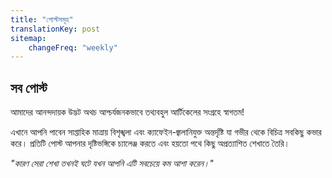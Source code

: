 ```yaml
---
title: "পোস্টসমূহ"
translationKey: post
sitemap:
    changeFreq: "weekly"
---
```


## সব পোস্ট

আমাদের আনন্দদায়ক উদ্ভট অথচ আশ্চর্যজনকভাবে তথ্যবহুল আর্টিকেলের সংগ্রহে স্বাগতম!

এখানে আপনি পাবেন সাপ্তাহিক মাত্রায় বিশৃঙ্খলা এবং ক্যাফেইন-জ্বালানিযুক্ত অন্তর্দৃষ্টি যা গভীর থেকে বিচিত্র সবকিছু কভার করে। প্রতিটি পোস্ট আপনার দৃষ্টিভঙ্গিকে চ্যালেঞ্জ করতে এবং হয়তো পথে কিছু অপ্রত্যাশিত শেখাতে তৈরি।

*"কারণ সেরা শেখা তখনই ঘটে যখন আপনি এটি সবচেয়ে কম আশা করেন।"*
